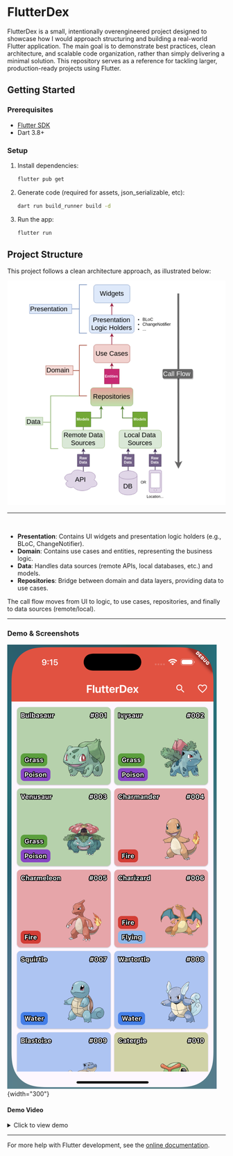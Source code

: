 # FlutterDex

FlutterDex is a small, intentionally overengineered project designed to showcase how I would approach structuring and building a real-world Flutter application. The main goal is to demonstrate best practices, clean architecture, and scalable code organization, rather than simply delivering a minimal solution. This repository serves as a reference for tackling larger, production-ready projects using Flutter.

## Getting Started

### Prerequisites

- [Flutter SDK](https://docs.flutter.dev/get-started/install)
- Dart 3.8+

### Setup

1. Install dependencies:

   ```sh
   flutter pub get
   ```

2. Generate code (required for assets, json_serializable, etc):

   ```sh
   dart run build_runner build -d
   ```

3. Run the app:
   ```sh
   flutter run
   ```

## Project Structure

This project follows a clean architecture approach, as illustrated below:

![Demo Image](/md_assets//project_structure.png)
<br/>

---

<br/>

- **Presentation**: Contains UI widgets and presentation logic holders (e.g., BLoC, ChangeNotifier).
- **Domain**: Contains use cases and entities, representing the business logic.
- **Data**: Handles data sources (remote APIs, local databases, etc.) and models.
- **Repositories**: Bridge between domain and data layers, providing data to use cases.

The call flow moves from UI to logic, to use cases, repositories, and finally to data sources (remote/local).

---

### Demo & Screenshots

![Demo Image](md_assets/img_demo.png){width="300"}

#### Demo Video

<details>
<summary>Click to view demo</summary>
<video src="md_assets/demo.mp4" controls width="400"></video>
</details>

---

For more help with Flutter development, see the [online documentation](https://docs.flutter.dev/).
